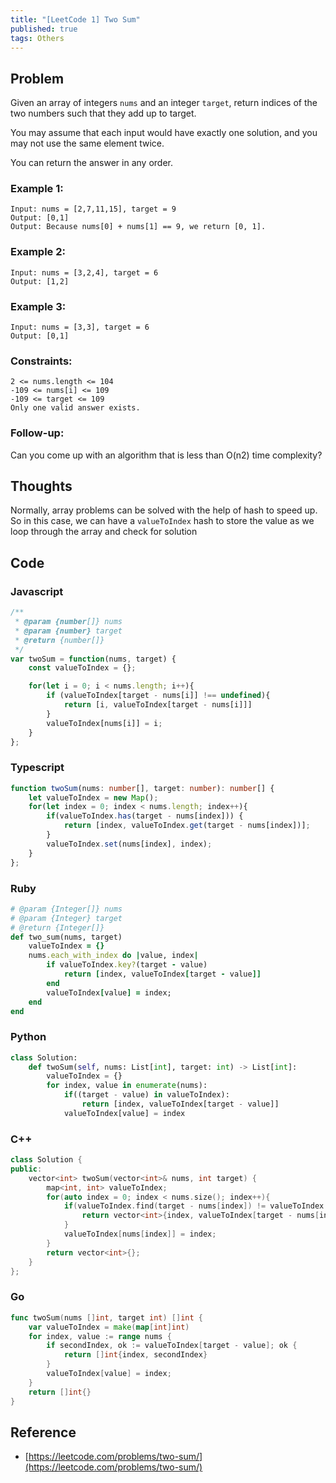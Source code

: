 ```yaml
---
title: "[LeetCode 1] Two Sum"
published: true
tags: Others
---
```


## Problem

Given an array of integers `nums` and an integer `target`, return indices of the
two numbers such that they add up to target.

You may assume that each input would have exactly one solution, and you may not
use the same element twice.

You can return the answer in any order.

### Example 1:

```
Input: nums = [2,7,11,15], target = 9
Output: [0,1]
Output: Because nums[0] + nums[1] == 9, we return [0, 1].
```

### Example 2:

```
Input: nums = [3,2,4], target = 6
Output: [1,2]
```

### Example 3:

```
Input: nums = [3,3], target = 6
Output: [0,1]
```

### Constraints:

```
2 <= nums.length <= 104
-109 <= nums[i] <= 109
-109 <= target <= 109
Only one valid answer exists.
```

### Follow-up: 

Can you come up with an algorithm that is less than O(n2) time complexity?

## Thoughts

Normally, array problems can be solved with the help of hash to speed up. So in
this case, we can have a `valueToIndex` hash to store the value as we loop
through the array and check for solution

## Code

### Javascript

```javascript
/**
 * @param {number[]} nums
 * @param {number} target
 * @return {number[]}
 */
var twoSum = function(nums, target) {
    const valueToIndex = {};

    for(let i = 0; i < nums.length; i++){
        if (valueToIndex[target - nums[i]] !== undefined){
            return [i, valueToIndex[target - nums[i]]]
        }
        valueToIndex[nums[i]] = i;
    }
};
```

### Typescript

```typescript
function twoSum(nums: number[], target: number): number[] {
    let valueToIndex = new Map();
    for(let index = 0; index < nums.length; index++){
        if(valueToIndex.has(target - nums[index])) {
            return [index, valueToIndex.get(target - nums[index])];
        }
        valueToIndex.set(nums[index], index);
    }
};
```

### Ruby

```ruby
# @param {Integer[]} nums
# @param {Integer} target
# @return {Integer[]}
def two_sum(nums, target)
    valueToIndex = {}
    nums.each_with_index do |value, index|
        if valueToIndex.key?(target - value)
            return [index, valueToIndex[target - value]]
        end
        valueToIndex[value] = index;
    end
end
```

### Python

```python
class Solution:
    def twoSum(self, nums: List[int], target: int) -> List[int]:
        valueToIndex = {}
        for index, value in enumerate(nums):
            if((target - value) in valueToIndex):
                return [index, valueToIndex[target - value]]
            valueToIndex[value] = index
```

### C++

```cpp
class Solution {
public:
    vector<int> twoSum(vector<int>& nums, int target) {
        map<int, int> valueToIndex;
        for(auto index = 0; index < nums.size(); index++){
            if(valueToIndex.find(target - nums[index]) != valueToIndex.end()){
                return vector<int>{index, valueToIndex[target - nums[index]]};
            }
            valueToIndex[nums[index]] = index;
        }
        return vector<int>{};
    }
};
```

### Go

```go
func twoSum(nums []int, target int) []int {
    var valueToIndex = make(map[int]int)
    for index, value := range nums {
        if secondIndex, ok := valueToIndex[target - value]; ok {
            return []int{index, secondIndex}
        }
        valueToIndex[value] = index;
    }
    return []int{}
}
```

## Reference

- [https://leetcode.com/problems/two-sum/](https://leetcode.com/problems/two-sum/)